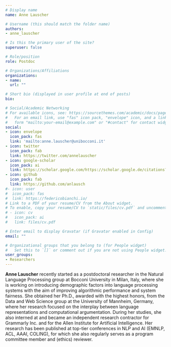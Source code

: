 ```yaml
---
# Display name
name: Anne Lauscher

# Username (this should match the folder name)
authors:
- anne_lauscher

# Is this the primary user of the site?
superuser: false

# Role/position
role: Postdoc

# Organizations/Affiliations
organizations:
- name:
  url: ""

# Short bio (displayed in user profile at end of posts)
bio:

# Social/Academic Networking
# For available icons, see: https://sourcethemes.com/academic/docs/page-builder/#icons
#   For an email link, use "fas" icon pack, "envelope" icon, and a link in the
#   form "mailto:your-email@example.com" or "#contact" for contact widget.
social:
- icon: envelope
  icon_pack: fas
  link: 'mailto:anne.lauscher@unibocconi.it'  
- icon: twitter
  icon_pack: fab
  link: https://twitter.com/annelauscher
- icon: google-scholar
  icon_pack: ai
  link: https://scholar.google.com/https://scholar.google.de/citations?hl=en&user=IbJS3UEAAAAJ
- icon: github
  icon_pack: fab
  link: https://github.com/anlausch
#- icon: user
#  icon_pack: fas
#  link: https://federicobianchi.io/
# Link to a PDF of your resume/CV from the About widget.
# To enable, copy your resume/CV to `static/files/cv.pdf` and uncomment the lines below.
# - icon: cv
#   icon_pack: ai
#   link: files/cv.pdf

# Enter email to display Gravatar (if Gravatar enabled in Config)
email: ""

# Organizational groups that you belong to (for People widget)
#   Set this to `[]` or comment out if you are not using People widget.
user_groups:
- Researchers
---
```


**Anne Lauscher** recently started as a postdoctoral researcher in the Natural Language Processing group at Bocconi University in Milan, Italy, where she is working on introducing demographic factors into language processing systems with the aim of improving algorithmic performance and system fairness. She obtained her Ph.D., awarded with the highest honors, from the Data and Web Science group at the University of Mannheim, Germany, where her research focused on the interplay between language representations and computational argumentation. During her studies, she also interned at and became an independent research contractor for Grammarly Inc. and for the Allen Institute for Artificial Intelligence. Her research has been published at top-tier conferences in NLP and AI (EMNLP, ACL, AAAI, COLING), for which she also regularly serves as a program committee member and (ethics) reviewer. 
